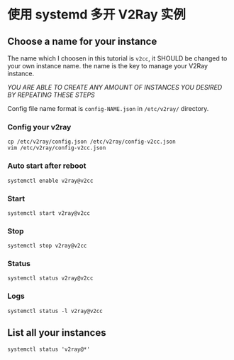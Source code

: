 # 使用 systemd 多开 V2Ray 实例

## Choose a name for your instance

The name which I choosen in this tutorial is `v2cc`, it SHOULD be changed to your own instance name. the name is the key to manage your V2Ray instance.

_YOU ARE ABLE TO CREATE ANY AMOUNT OF INSTANCES YOU DESIRED BY REPEATING THESE STEPS_

Config file name format is `config-NAME.json` in `/etc/v2ray/` directory.

### Config your v2ray

```text
cp /etc/v2ray/config.json /etc/v2ray/config-v2cc.json
vim /etc/v2ray/config-v2cc.json
```

### Auto start after reboot

```text
systemctl enable v2ray@v2cc
```

### Start

```text
systemctl start v2ray@v2cc
```

### Stop

```text
systemctl stop v2ray@v2cc
```

### Status

```text
systemctl status v2ray@v2cc
```

### Logs

```text
systemctl status -l v2ray@v2cc
```

## List all your instances

```text
systemctl status 'v2ray@*'
```

